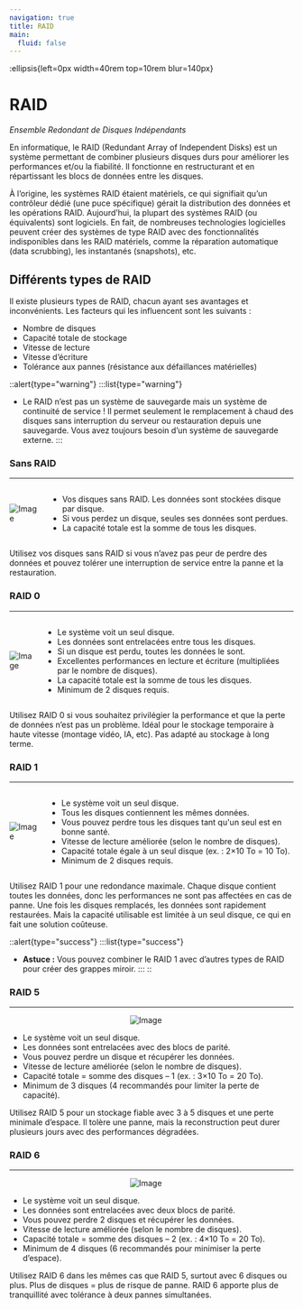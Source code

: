 ```yaml
---
navigation: true
title: RAID
main:
  fluid: false
---
```

:ellipsis{left=0px width=40rem top=10rem blur=140px}
# RAID

_Ensemble Redondant de Disques Indépendants_

En informatique, le RAID (Redundant Array of Independent Disks) est un système permettant de combiner plusieurs disques durs pour améliorer les performances et/ou la fiabilité. Il fonctionne en restructurant et en répartissant les blocs de données entre les disques.

À l’origine, les systèmes RAID étaient matériels, ce qui signifiait qu’un contrôleur dédié (une puce spécifique) gérait la distribution des données et les opérations RAID. Aujourd’hui, la plupart des systèmes RAID (ou équivalents) sont logiciels. En fait, de nombreuses technologies logicielles peuvent créer des systèmes de type RAID avec des fonctionnalités indisponibles dans les RAID matériels, comme la réparation automatique (data scrubbing), les instantanés (snapshots), etc.

## Différents types de RAID

Il existe plusieurs types de RAID, chacun ayant ses avantages et inconvénients. Les facteurs qui les influencent sont les suivants :

- Nombre de disques
- Capacité totale de stockage
- Vitesse de lecture
- Vitesse d’écriture
- Tolérance aux pannes (résistance aux défaillances matérielles)

::alert{type="warning"}
:::list{type="warning"}
  - Le RAID n’est pas un système de sauvegarde mais un système de continuité de service ! Il permet seulement le remplacement à chaud des disques sans interruption du serveur ou restauration depuis une sauvegarde. Vous avez toujours besoin d’un système de sauvegarde externe.
:::

### Sans RAID
---

<div style="display: flex; align-items: center;">
  <img src="/img/global/no-raid.svg" alt="Image" style="max-width: 30%; max-height:230px; margin-right: 20px;">
  <ul>
    <li>Vos disques sans RAID. Les données sont stockées disque par disque.</li>
    <li>Si vous perdez un disque, seules ses données sont perdues.</li>
    <li>La capacité totale est la somme de tous les disques.</li>
</div>

Utilisez vos disques sans RAID si vous n’avez pas peur de perdre des données et pouvez tolérer une interruption de service entre la panne et la restauration.

### RAID 0
---

<div style="display: flex; align-items: center;">
  <img src="/img/global/raid0.svg" alt="Image" style="max-width: 30%; max-height:230px; margin-right: 20px;">
  <ul>
    <li>Le système voit un seul disque.</li>
    <li>Les données sont entrelacées entre tous les disques.</li>
    <li>Si un disque est perdu, toutes les données le sont.</li>
    <li>Excellentes performances en lecture et écriture (multipliées par le nombre de disques).</li>
    <li>La capacité totale est la somme de tous les disques.</li>
    <li>Minimum de 2 disques requis.</li>
</div>

Utilisez RAID 0 si vous souhaitez privilégier la performance et que la perte de données n’est pas un problème. Idéal pour le stockage temporaire à haute vitesse (montage vidéo, IA, etc). Pas adapté au stockage à long terme.

### RAID 1
---

<div style="display: flex; align-items: center;">
  <img src="/img/global/raid1.svg" alt="Image" style="max-width: 30%; max-height:230px; margin-right: 20px;">
  <ul>
    <li>Le système voit un seul disque.</li>
    <li>Tous les disques contiennent les mêmes données.</li>
    <li>Vous pouvez perdre tous les disques tant qu'un seul est en bonne santé.</li>
    <li>Vitesse de lecture améliorée (selon le nombre de disques).</li>
    <li>Capacité totale égale à un seul disque (ex. : 2×10 To = 10 To).</li>
    <li>Minimum de 2 disques requis.</li>
</div>

Utilisez RAID 1 pour une redondance maximale. Chaque disque contient toutes les données, donc les performances ne sont pas affectées en cas de panne. Une fois les disques remplacés, les données sont rapidement restaurées. Mais la capacité utilisable est limitée à un seul disque, ce qui en fait une solution coûteuse.

::alert{type="success"}
:::list{type="success"}
- __Astuce :__ Vous pouvez combiner le RAID 1 avec d’autres types de RAID pour créer des grappes miroir.
:::
::

### RAID 5
---
<p align="center">
  <img src="/img/global/raid5.svg" alt="Image" style="max-width: 40%; margin-right: 20px;">
</p>

- Le système voit un seul disque.
- Les données sont entrelacées avec des blocs de parité.
- Vous pouvez perdre un disque et récupérer les données.
- Vitesse de lecture améliorée (selon le nombre de disques).
- Capacité totale = somme des disques – 1 (ex. : 3×10 To = 20 To).
- Minimum de 3 disques (4 recommandés pour limiter la perte de capacité).

Utilisez RAID 5 pour un stockage fiable avec 3 à 5 disques et une perte minimale d’espace. Il tolère une panne, mais la reconstruction peut durer plusieurs jours avec des performances dégradées.

### RAID 6
---
<p align="center">
  <img src="/img/global/raid6.svg" alt="Image" style="max-width: 50%; margin-right: 20px;">
</p>

- Le système voit un seul disque.
- Les données sont entrelacées avec deux blocs de parité.
- Vous pouvez perdre 2 disques et récupérer les données.
- Vitesse de lecture améliorée (selon le nombre de disques).
- Capacité totale = somme des disques – 2 (ex. : 4×10 To = 20 To).
- Minimum de 4 disques (6 recommandés pour minimiser la perte d’espace).

Utilisez RAID 6 dans les mêmes cas que RAID 5, surtout avec 6 disques ou plus. Plus de disques = plus de risque de panne. RAID 6 apporte plus de tranquillité avec tolérance à deux pannes simultanées.